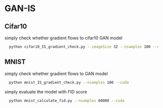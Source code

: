 # GAN-IS

## Cifar10
simply check whether gradient flows to cifar10 GAN model
``` bash
  python cifar10_IS_gradient_check.py --imageSize 32 --nsamples 100 --netG 'pretrained/generator/path' --netD 'pretrained/discriminator/path'
```

## MNIST
simply check whether gradient flows to GAN model
``` bash
  python mnist_IS_gradient_check.py --nsamples 100 --cuda
```

simply evaluate the model with FID score
``` bash
  python mnist_calculate_fid.py --nsamples 60000 --cuda
```

